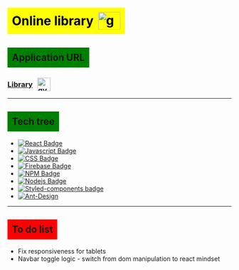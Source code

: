 # <div style="background-color:yellow; width: fit-content; padding: 10px; display: flex; flex-direction: row; align-items: center; color: black;">Online library<img src="https://media.giphy.com/media/xT77Y1T0zY1gR5qe5O/giphy.gif" width="50px" height="40px" alt="gym" style="padding-left: 10px;"></div>

## <div style="background-color:green; width: fit-content; padding: 10px;">Application URL</div>

### <div style="display: flex; flex-direction:row; align-items:center;"><a href="https://books-library-112d9.web.app/)" target="_blank">Library</a> <img src="https://media.giphy.com/media/mBRLcBE5qCbe1xvwQ3/giphy.gif" width="30px" alt="gym" style="padding-left: 10px;"></div>

<hr>

## <div style="background-color:green; width: fit-content; padding: 10px;">Tech tree</div>

-   [![React Badge](https://img.shields.io/badge/-React-61DBFB?style=for-the-badge&labelColor=black&logo=react&logoColor=61DBFB)](https://reactjs.org/)
-   [![Javascript Badge](https://img.shields.io/badge/-Javascript-F0DB4F?style=for-the-badge&labelColor=black&logo=javascript&logoColor=F0DB4F)](https://www.javascript.com/)
-   [![CSS Badge](https://img.shields.io/badge/CSS3-1572B6?style=for-the-badge&logo=css3&logoColor=white)](https://www.w3schools.com/css/)
-   [![Firebase Badge](https://img.shields.io/badge/firebase-ffca28?style=for-the-badge&logo=firebase&logoColor=black)](#)
-   [![NPM Badge](https://img.shields.io/badge/npm-CB3837?style=for-the-badge&logo=npm&logoColor=white)](#)
-   [![Nodejs Badge](https://img.shields.io/badge/-Nodejs-3C873A?style=for-the-badge&labelColor=black&logo=node.js&logoColor=3C873A)](https://nodejs.org/en/)
-   [![Styled-components badge](https://img.shields.io/badge/styled--components-DB7093?style=for-the-badge&logo=styled-components&logoColor=white)](#)
-   [![Ant-Design](https://img.shields.io/badge/-AntDesign-%230170FE?style=for-the-badge&logo=ant-design&logoColor=white)](#)

<hr>

## <div style="background-color:red; width: fit-content; padding: 10px;">To do list</div>

-   Fix responsiveness for tablets
-   Navbar toggle logic - switch from dom manipulation to react mindset

